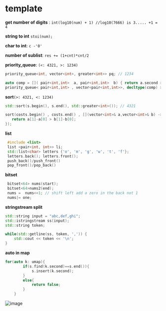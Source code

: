 # template

**get number of digits** : ``int(log10(num) + 1) //log10(7666) is 3..... +1 = 4`` 

**string to int** ``stoi(num);``

**char to int**: ``c -'0'``

**number of sublist**: ``res += (1+cnt)*cnt/2``

**priority_queue**: ``(<: 4321, >: 1234)`` <br/>
```c++ 
priority_queue<int, vector<int>, greater<int>> pq; // 1234
```
```c++
auto comp = []( pair<int,int>  a, pair<int,int>  b) { return a.second > b.second; };
priority_queue< pair<int,int> , vector<pair<int,int>>, decltype(comp) > pq( comp );
```

**sort**``(>: 4321, <: 1234)`` 
```c++
std::sort(s.begin(), s.end(), std::greater<int>()); // 4321 

sort(costs.begin() , costs.end() , [](vector<int>& a,vector<int>& b) -> bool{  // sort by difference between v[1]-v[0] largest to smallest
   return a[1]-a[0] > b[1]-b[0];
});
```

**list**
```c++
 #include <list>
 list <pair<int, int>> li;
 std::list<char> letters {'o', 'm', 'g', 'w', 't', 'f'};
 letters.back(); letters.front();
 push_back()/push_front()
 pop_front()/pop_back()
 ```
 
**bitset**
```c++
 bitset<64> nums(start);
 bitset<64>nums2(end);
 nums =  nums<<1; // shift left add a zero in the back not 1
 nums|= one; 
```

**stringstream split**
```c++
std::string input = "abc,def,ghi";
std::istringstream ss(input);
std::string token;

while(std::getline(ss, token, ',')) {
    std::cout << token << '\n';
}
```

**auto in map**
```c++
for(auto k: umap){
        if(s.find(k.second)==s.end()){
            s.insert(k.second);
        }
        else{
            return false;
        }
    }
```

![image](https://user-images.githubusercontent.com/37808313/115097242-f9802380-9ef6-11eb-84a0-95647a9b9269.png)
